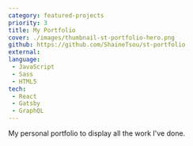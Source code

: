 ```yaml
---
category: featured-projects
priority: 3
title: My Portfolio
cover: ./images/thumbnail-st-portfolio-hero.png
github: https://github.com/ShaineTsou/st-portfolio
external: 
language: 
 - JavaScript
 - Sass
 - HTML5
tech:
 - React
 - Gatsby
 - GraphQL
---
```

My personal portfolio to display all the work I've done.
